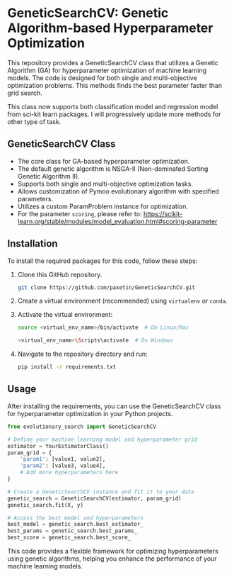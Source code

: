 # GeneticSearchCV: Genetic Algorithm-based Hyperparameter Optimization

This repository provides a GeneticSearchCV class that utilizes a Genetic Algorithm (GA) for hyperparameter optimization of machine learning models. 
The code is designed for both single and multi-objective optimization problems.
This methods finds the best parameter faster than grid search.

This class now supports both classification model and regression model from sci-kit learn packages. 
I will progressively update more methods for other type of task.

## GeneticSearchCV Class

- The core class for GA-based hyperparameter optimization.
- The default genetic algorithm is NSGA-II (Non-dominated Sorting Genetic Algorithm II).
- Supports both single and multi-objective optimization tasks.
- Allows customization of Pymoo evolutionary algorithm with specified parameters.
- Utilizes a custom ParamProblem instance for optimization.
- For the parameter `scoring`, please refer to: https://scikit-learn.org/stable/modules/model_evaluation.html#scoring-parameter

## Installation

To install the required packages for this code, follow these steps:

1. Clone this GitHub repository.

    ```bash
    git clone https://github.com/paxetin/GeneticSearchCV.git
    ```

2. Create a virtual environment (recommended) using `virtualenv` or `conda`.

3. Activate the virtual environment:

   ```bash
   source <virtual_env_name>/bin/activate  # On Linux/Mac
   ```

   ```bash
   <virtual_env_name>\Scripts\activate  # On Windows
   ```

4. Navigate to the repository directory and run:

   ```bash
   pip install -r requirements.txt
   ```

## Usage

After installing the requirements, you can use the GeneticSearchCV class for hyperparameter optimization in your Python projects.

```python
from evolutionary_search import GeneticSearchCV

# Define your machine learning model and hyperparameter grid
estimator = YourEstimatorClass()
param_grid = {
    'param1': [value1, value2],
    'param2': [value3, value4],
    # Add more hyperparameters here
}

# Create a GeneticSearchCV instance and fit it to your data
genetic_search = GeneticSearchCV(estimator, param_grid)
genetic_search.fit(X, y)

# Access the best model and hyperparameters
best_model = genetic_search.best_estimator_
best_params = genetic_search.best_params_
best_score = genetic_search.best_score_
```

This code provides a flexible framework for optimizing hyperparameters using genetic algorithms, helping you enhance the performance of your machine learning models.
